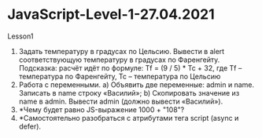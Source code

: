 # JavaScript-Level-1-27.04.2021
Lesson1
1. Задать температуру в градусах по Цельсию. Вывести в alert соответствующую температуру в градусах по Фаренгейту. Подсказка: расчёт идёт по формуле: Tf = (9 / 5) * Tc + 32, где Tf – температура по Фаренгейту, Tc – температура по Цельсию
2. Работа с переменными.
a) Объявить две переменные: admin и name. Записать в name строку «Василий»;
b) Скопировать значение из name в admin. Вывести admin (должно вывести «Василий»).
4. *Чему будет равно JS-выражение 1000 + "108"?
5. *Самостоятельно разобраться с атрибутами тега script (async и defer).

